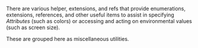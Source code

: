 There are various helper, extensions, and refs that provide
enumerations, extensions, references, and other useful items
to assist in specifying _Attributes_ (such as colors) or accessing
and acting on environmental values (such as screen size).

These are grouped here as miscellaneous utilities.